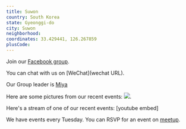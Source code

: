 ```yaml
---
title: Suwon
country: South Korea
state: Gyeonggi-do
city: Suwon
neighborhood: 
coordinates: 33.429441, 126.267859
plusCode:
---
```

Join our [Facebook group](https://www.facebook.com/groups/free.code.camp.suwon).

You can chat with us on [WeChat](wechat URL).

Our Group leader is [Miya](freecodecamp.org/miya)

Here are some pictures from our recent events:
![](https://scontent-icn1-1.xx.fbcdn.net/v/t1.0-9/27336804_1772058879494380_8578724638051911418_n.jpg?oh=c879cf78683b5d49093922ed9007b452&oe=5AE6EE5F).

Here's a stream of one of our recent events:
[youtube embed]

We have events every Tuesday. You can RSVP for an event on [meetup](meetupurl).
